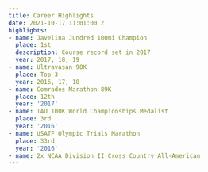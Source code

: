 ```yaml
---
title: Career Highlights
date: 2021-10-17 11:01:00 Z
highlights:
- name: Javelina Jundred 100mi Champion
  place: 1st
  description: Course record set in 2017
  year: 2017, 18, 19
- name: Ultravasan 90K
  place: Top 3
  year: 2016, 17, 18
- name: Comrades Marathon 89K
  place: 12th
  year: '2017'
- name: IAU 100K World Championships Medalist
  place: 3rd
  year: '2016'
- name: USATF Olympic Trials Marathon
  place: 33rd
  year: '2016'
- name: 2x NCAA Division II Cross Country All-American
---
```



